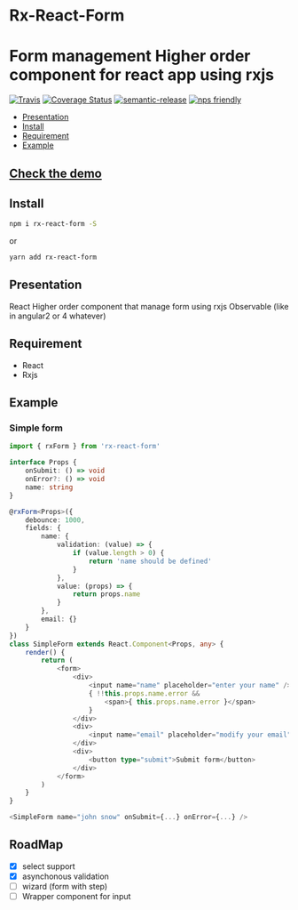 # Rx-React-Form
# Form management Higher order component for react app using rxjs

[![Travis](https://img.shields.io/travis/rust-lang/rust.svg)]()
[![Coverage Status](https://coveralls.io/repos/github/charjac/react-rx-form/badge.svg)](https://coveralls.io/github/charjac/react-rx-form)
[![semantic-release](https://img.shields.io/badge/%20%20%F0%9F%93%A6%F0%9F%9A%80-semantic--release-e10079.svg)](https://github.com/semantic-release/semantic-release)
[![nps friendly](https://img.shields.io/badge/nps-friendly-blue.svg?style=flat-square)](https://github.com/kentcdodds/nps)

- [Presentation](#presentation)
- [Install](#install)
- [Requirement](#requirement)
- [Example](#example)

## [Check the demo](https://charjac.github.io/react-rx-form/)

## Install
```bash
npm i rx-react-form -S
```
or
```bash
yarn add rx-react-form
```

## Presentation

React Higher order component that manage form using rxjs Observable (like in angular2 or 4 whatever)

## Requirement

 - React
 - Rxjs

## Example

### Simple form
```ts
import { rxForm } from 'rx-react-form'

interface Props {
    onSubmit: () => void
    onError?: () => void
    name: string
}

@rxForm<Props>({
    debounce: 1000,
    fields: {
        name: {
            validation: (value) => {
                if (value.length > 0) {
                    return 'name should be defined'
                }
            },
            value: (props) => {
                return props.name
            }
        },
        email: {}
    }
})
class SimpleForm extends React.Component<Props, any> {
    render() {
        return (
            <form>
                <div>
                    <input name="name" placeholder="enter your name" />
                    { !!this.props.name.error &&
                        <span>{ this.props.name.error }</span>
                    }
                </div>
                <div>
                    <input name="email" placeholder="modify your email" />
                </div>
                <div>
                    <button type="submit">Submit form</button>
                </div>
            </form>
        )
    }
}

<SimpleForm name="john snow" onSubmit={...} onError={...} />
```
## RoadMap

- [x] select support
- [x] asynchonous validation
- [ ] wizard (form with step)
- [ ] Wrapper component for input
